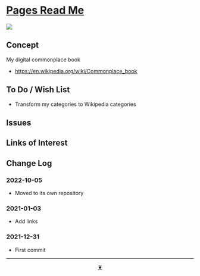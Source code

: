 # [Pages Read Me](https://theo-armour.github.io/2pages/README.md)

[![]( https://pushme-pullyou.github.io/tootoo-2022/assets/icons/mark-github.svg )](https://github.com/theo-armour/pages "Source code on GitHub" )


## Concept

My digital commonplace book

* https://en.wikipedia.org/wiki/Commonplace_book


## To Do / Wish List

* Transform my categories to Wikipedia categories


## Issues

## Links of Interest


## Change Log

### 2022-10-05

* Moved to its own repository


### 2021-01-03

* Add links

### 2021-12-31

* First commit


***

<center title="Hello! Click me to go up to the top" ><a class=aDingbat href=javascript:window.scrollTo(0,0);> ❦ </a></center>
